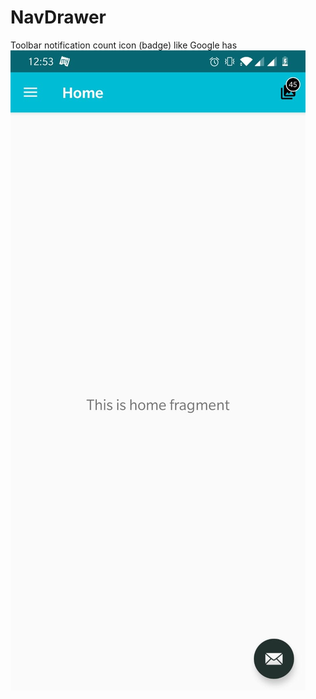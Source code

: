 # NavDrawer
Toolbar notification count icon (badge) like Google has
![ScreenShot](https://github.com/rajextreme9476/NavDrawer/blob/master/WhatsApp%20Image%202020-10-04%20at%2012.54.44%20PM%20(1).jpeg)
